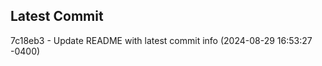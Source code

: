 
## Latest Commit
7c18eb3 - Update README with latest commit info (2024-08-29 16:53:27 -0400) <Yunxi-Zhou>
